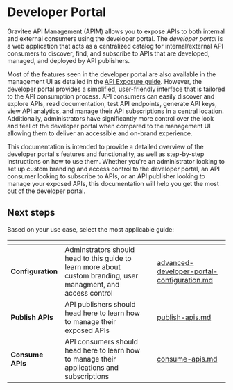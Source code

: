 # Developer Portal

Gravitee API Management (APIM) allows you to expose APIs to both internal and external consumers using the developer portal. The _developer portal_ is a web application that acts as a centralized catalog for internal/external API consumers to discover, find, and subscribe to APIs that are developed, managed, and deployed by API publishers.&#x20;

Most of the features seen in the developer portal are also available in the management UI as detailed in the [API Exposure guide](../api-exposure-plans-applications-and-subscriptions/). However, the developer portal provides a simplified, user-friendly interface that is tailored to the API consumption process. API consumers can easily discover and explore APIs, read documentation, test API endpoints, generate API keys, view API analytics, and manage their API subscriptions in a central location. Additionally, administrators have significantly more control over the look and feel of the developer portal when compared to the management UI allowing them to deliver an accessible and on-brand experience.&#x20;

This documentation is intended to provide a detailed overview of the developer portal's features and functionality, as well as step-by-step instructions on how to use them. Whether you're an administrator looking to set up custom branding and access control to the developer portal, an API consumer looking to subscribe to APIs, or an API publisher looking to manage your exposed APIs, this documentation will help you get the most out of the developer portal.

## Next steps

Based on your use case, select the most applicable guide:

<table data-view="cards"><thead><tr><th></th><th></th><th></th><th data-hidden data-card-target data-type="content-ref"></th></tr></thead><tbody><tr><td><strong>Configuration</strong></td><td>Adminstrators should head to this guide to learn more about custom branding, user managment, and access control</td><td></td><td><a href="../api-exposure-plans-applications-and-subscriptions/how-to/advanced-developer-portal-configuration.md">advanced-developer-portal-configuration.md</a></td></tr><tr><td><strong>Publish APIs</strong></td><td>API publishers should head here to learn how to manage their exposed APIs</td><td></td><td><a href="publish-apis.md">publish-apis.md</a></td></tr><tr><td><strong>Consume APIs</strong></td><td>API consumers should head here to learn how to manage their applications and subscriptions</td><td></td><td><a href="consume-apis.md">consume-apis.md</a></td></tr></tbody></table>



